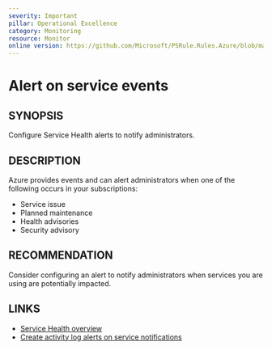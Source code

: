 ```yaml
---
severity: Important
pillar: Operational Excellence
category: Monitoring
resource: Monitor
online version: https://github.com/Microsoft/PSRule.Rules.Azure/blob/main/docs/rules/en/Azure.Monitor.ServiceHealth.md
---
```


# Alert on service events

## SYNOPSIS

Configure Service Health alerts to notify administrators.

## DESCRIPTION

Azure provides events and can alert administrators when one of the following occurs in your subscriptions:

- Service issue
- Planned maintenance
- Health advisories
- Security advisory

## RECOMMENDATION

Consider configuring an alert to notify administrators when services you are using are potentially impacted.

## LINKS

- [Service Health overview](https://docs.microsoft.com/en-us/azure/service-health/service-health-overview)
- [Create activity log alerts on service notifications](https://docs.microsoft.com/en-us/azure/service-health/alerts-activity-log-service-notifications)
